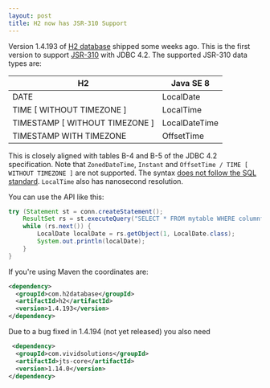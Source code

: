 ```yaml
---
layout: post
title: H2 now has JSR-310 Support
---
```


Version 1.4.193 of [H2 database](http://h2database.com) shipped some weeks ago. This is the first version to support [JSR-310](https://jcp.org/en/jsr/detail?id=310) with JDBC 4.2. The supported JSR-310 data types are:


| H2                             | Java SE 8     |
| ------------------------------ | ------------- |
| DATE                           | LocalDate     |
| TIME [ WITHOUT TIMEZONE ]      | LocalTime     |
| TIMESTAMP [ WITHOUT TIMEZONE ] | LocalDateTime |
| TIMESTAMP WITH TIMEZONE        | OffsetTime    |


This is closely aligned with tables B-4 and B-5 of the JDBC 4.2 specification. Note that `ZonedDateTime`, `Instant` and `OffsetTime / TIME [ WITHOUT TIMEZONE ]` are not supported. The syntax [does not follow the SQL standard](https://github.com/h2database/h2database/issues/411). `LocalTime` also has nanosecond resolution.

You can use the API like this:

```java
try (Statement st = conn.createStatement();  
    ResultSet rs = st.executeQuery("SELECT * FROM mytable WHERE columnfoo = 500")) {
    while (rs.next()) {
        LocalDate localDate = rs.getObject(1, LocalDate.class);
        System.out.println(localDate);
    }
}
```

If you're using Maven the coordinates are:

```xml
<dependency>
  <groupId>com.h2database</groupId>
  <artifactId>h2</artifactId>
  <version>1.4.193</version>
</dependency>
```

Due to a bug fixed in 1.4.194 (not yet released) you also need

```xml
 <dependency>
  <groupId>com.vividsolutions</groupId>
  <artifactId>jts-core</artifactId>
  <version>1.14.0</version>
</dependency>
```

